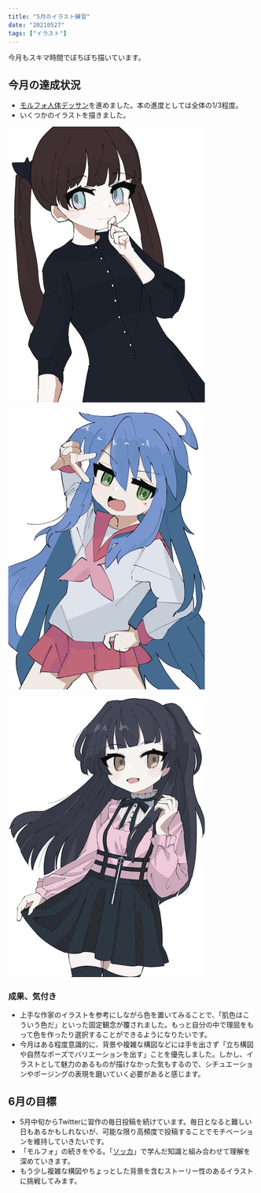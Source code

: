 ```yaml
---
title: "5月のイラスト練習"
date: "20210527"
tags: ["イラスト"]
---
```


今月もスキマ時間でぼちぼち描いています。

## 今月の達成状況

- [モルフォ人体デッサン](http://www.graphicsha.co.jp/detail.html?p=34678)を進めました。本の進度としては全体の1/3程度。
- いくつかのイラストを描きました。

![イラスト1](./01.jpg)

![イラスト2](./02.jpg)

![イラスト3](./03.jpg)

### 成果、気付き

- 上手な作家のイラストを参考にしながら色を置いてみることで、「肌色はこういう色だ」といった固定観念が覆されました。もっと自分の中で理屈をもって色を作ったり選択することができるようになりたいです。
- 今月はある程度意識的に、背景や複雑な構図などには手を出さず「立ち構図や自然なポーズでバリエーションを出す」ことを優先しました。しかし、イラストとして魅力のあるものが描けなかった気もするので、シチュエーションやポージングの表現を磨いていく必要があると感じます。

## 6月の目標

- 5月中旬からTwitterに習作の毎日投稿を続けています。毎日となると難しい日もあるかもしれないが、可能な限り高頻度で投稿することでモチベーションを維持していきたいです。
- 「モルフォ」の続きをやる。「[ソッカ](https://www.ohmsha.co.jp/book/9784274507151/)」で学んだ知識と組み合わせて理解を深めていきます。
- もう少し複雑な構図やちょっとした背景を含むストーリー性のあるイラストに挑戦してみます。
